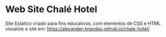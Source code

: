 # Web Site Chalé Hotel 
Site Estatico criado para fins educativos, com elementos de CSS e HTML
visualize o site em: https://alexander-brandao.github.io/chale-hotel/

